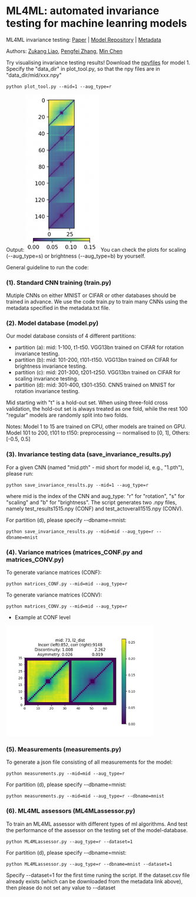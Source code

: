 # ML4ML: automated invariance testing for machine leanring models
ML4ML invariance testing: [Paper](https://arxiv.org/abs/2109.12926) | [Model Repository](https://drive.google.com/drive/folders/1kFPRBxmqcFKX_VSEKyE54gPluiPCD9fN?usp=sharing) | [Metadata](https://drive.google.com/drive/folders/1zQc9axs95XQzpSPT-ztoCT2ht3KuDz8S?usp=sharing)

Authors: [Zukang Liao](https://scholar.google.com/citations?user=1N8pGXoAAAAJ&hl=en), [Pengfei Zhang](https://scholar.google.com/citations?user=CIDjqxYAAAAJ&hl=en), [Min Chen](https://sites.google.com/site/drminchen/)



Try visualising invariance testing results!
Download the [npyfiles](https://drive.google.com/drive/folders/1uxns-ZnBptS9VMV4Uo9JEjGTY5-X8p_B) for model 1.
Specify the "data_dir" in plot_tool.py, so that the npy files are in "data_dir/mid/xxx.npy"

    python plot_tool.py --mid=1 --aug_type=r

Output:
<img src="plot_tool_1.png" width="200" />
You can check the plots for scaling (--aug_type=s) or brightness (--aug_type=b) by yourself.





General guideline to run the code:


### (1). Standard CNN training (train.py)

Mutiple CNNs on either MNIST or CIFAR or other databases should be trained in advance. We use the code train.py to train many CNNs using the metadata specified in the metadata.txt file.


### (2). Model database (model.py)

Our model database consists of 4 different partitions:
- partition (a): mid: 1-100, t1-t50. VGG13bn trained on CIFAR for rotation invariance testing.
- partition (b): mid: 101-200, t101-t150. VGG13bn trained on CIFAR for brightness invariance testing.
- partition (c): mid: 201-300, t201-t250. VGG13bn trained on CIFAR for scaling invariance testing.
- partition (d): mid: 301-400, t301-t350. CNN5 trained on MNIST for rotation invariance testing.
	    
Mid starting with "t" is a hold-out set. When using three-fold cross validation, the hold-out set is always treated as one fold, while the rest 100 "regular" models are randomly split into two folds.

Notes: Model 1 to 15 are trained on CPU, other models are trained on GPU. Model 101 to 200, t101 to t150: preprocessing -- normalised to [0, 1], Others: [-0.5, 0.5]



### (3). Invariance testing data (save_invariance_results.py)
For a given CNN (named "mid.pth" - mid short for model id, e.g., "1.pth"), please run:

    python save_invariance_results.py --mid=1 --aug_type=r

    
where mid is the index of the CNN and aug_type: "r" for "rotation", "s" for "scaling" and "b" for "brightness". The script generates two .npy files, namely test_results1515.npy (CONF) and test_actoverall1515.npy (CONV).
    
For partition (d), please specify --dbname=mnist:

    python save_invariance_results.py --mid=mid --aug_type=r --dbname=mnist



### (4). Variance matrices (matrices_CONF.py and matrices_CONV.py)
To generate variance matrices (CONF):

    python matrices_CONF.py --mid=mid --aug_type=r

    
To generate variance matrices (CONV):

    python matrices_CONV.py --mid=mid --aug_type=r

- Example at CONF level
<img src="example_mid_73/1515/Confidence/xconfidencel2_disttest.jpg" width="400" />



### (5). Measurements (measurements.py)
To generate a json file consisting of all measurements for the model:

    python measurements.py --mid=mid --aug_type=r
 
    
For partition (d), please specify --dbname=mnist:

    python measurements.py --mid=mid --aug_type=r --dbname=mnist


    
### (6). ML4ML assessors (ML4MLassessor.py)
To train an ML4ML assessor with different types of ml algorithms. And test the performance of the assessor on the testing set of the model-database.

    python ML4MLassessor.py --aug_type=r --dataset=1
 
    
For partition (d), please specify --dbname=mnist:

    python ML4MLassessor.py --aug_type=r --dbname=mnist --dataset=1
    
Specify --dataset=1 for the first time runing the script. 
If the dataset.csv file already exists (which can be downloaded from the metadata link above), then please do not set any value to --dataset

